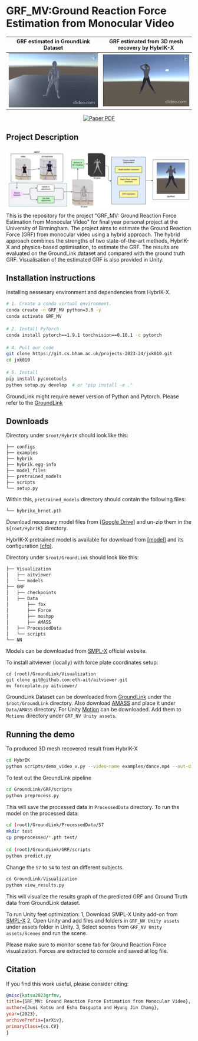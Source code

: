 # GRF_MV:Ground Reaction Force Estimation from Monocular Video

GRF estimated in GroundLink Dataset|GRF estimated from 3D mesh recovery by HybrIK-X
--|--
<img src="assets/GroundLink_GRF.gif"> | <img src="assets/HybrIKX_resulted_video_GRF.gif">


<div align="center">
<a href="assets/GRF_MV_Ground_Reaction_Force_Estimation_from_Monocular_Video.pdf">
    <img src='https://img.shields.io/badge/Paper-GRF__MV-green?style=for-the-badge&logo=adobeacrobatreader&logoWidth=20&logoColor=white&labelColor=3CB371&color=40E0D0' alt='Paper PDF'>
</a>
</div>

## Project Description
<img src="assets/overview.jpeg">
This is the repository for the project "GRF_MV: Ground Reaction Force Estimation from Monocular Video" for final year personal project at the University of Birmingham. The project aims to estimate the Ground Reaction Force (GRF) from monocular video using a hybrid approach. The hybrid approach combines the strengths of two state-of-the-art methods, HybrIK-X and physics-based optimisation, to estimate the GRF. The results are evaluated on the GroundLink dataset and compared with the ground truth GRF. Visualisation of the estimated GRF is also provided in Unity.

## Installation instructions
Installing nessesary environment and dependencies from HybrIK-X.

``` bash
# 1. Create a conda virtual environment.
conda create -n GRF_MV python=3.8 -y
conda activate GRF_MV

# 2. Install PyTorch
conda install pytorch==1.9.1 torchvision==0.10.1 -c pytorch

# 4. Pull our code
git clone https://git.cs.bham.ac.uk/projects-2023-24/jxk010.git
cd jxk010

# 5. Install
pip install pycocotools
python setup.py develop  # or "pip install -e ."
```
GroundLink might require newer version of Python and Pytorch. Please refer to the [GroundLink](https://github.com/hanxingjian/GroundLink)


## Downloads
Directory under `$root/HybrIK` should look like this:

    ├── configs
    ├── examples
    ├── hybrik
    ├── hybrik.egg-info
    ├── model_files
    ├── pretrained_models
    ├── scripts
    └── setup.py

Within this, `pretrained_models` directory should contain the following files:

    └── hybrikx_hrnet.pth

Download necessary model files from [[Google Drive](https://drive.google.com/file/d/1un9yAGlGjDooPwlnwFpJrbGHRiLaBNzV/view?usp=sharing)] and un-zip them in the `${root/HybrIK}` directory.

HybrIK-X pretrained model is available for download from [[model]](https://drive.google.com/file/d/1bKIPD60z_Im4S3W2-rew6YtOtUGff6-v/view?usp=sharing) and its configuration [[cfg]](configs/smplx/256x192_hrnet_smplx_kid.yaml).

Directory under `$root/GroundLink` should look like this:

    ├── Visualization  
    │   ├── aitviewer
    │   └── models              
    ├── GRF                     
    │   ├── checkpoints         
    │   ├── Data               
    │       ├── fbx       
    │       ├── Force 
    │       ├── moshpp
    │       ├── AMASS
    │   ├── ProcessedData 
    │   └── scripts
    └── NN

Models can be downloaded from [SMPL-X](https://smpl-x.is.tue.mpg.de/) official website.

To install aitviewer (locally) with force plate coordinates setup:
```
cd (root)/GroundLink/Visualization
git clone git@github.com:eth-ait/aitviewer.git
mv forceplate.py aitviewer/
```

GroundLink Dataset can be downloaded from [GroundLink](https://csr.bu.edu/groundlink/) under the `$root/GroundLink` directory. Also download [AMASS](https://amass.is.tue.mpg.de/) and place it under `Data/AMASS` directory.
For Unity [Motion](https://bham-my.sharepoint.com/personal/jxk010_student_bham_ac_uk/Documents/Motions?csf=1&web=1&e=YFhQER) can be downloaded. Add them to `Motions` directory under `GRF_NV Unity assets`.

## Running the demo
To produced 3D mesh recovered result from HybrIK-X
``` bash
cd HybrIK
python scripts/demo_video_x.py --video-name examples/dance.mp4 --out-dir res_dance --save-pk --save-img
```

To test out the GroundLink pipeline
``` bash
cd GroundLink/GRF/scripts
python preprocess.py
```

This will save the processed data in `ProcessedData` directory. To run the model on the processed data:
``` bash
cd (root)/GroundLink/ProcessedData/S7
mkdir test
cp preprocessed/*.pth test/

cd (root)/GroundLink/GRF/scripts
python predict.py
```
Change the `S7` to `S4` to test on different subjects.

``` python
cd GroundLink/Visualization
python view_results.py
```
This will visualize the results graph of the predicted GRF and Ground Truth data from GroundLink dataset.

To run Unity feet optimization:
1, Download SMPL-X Unity add-on from [SMPL-X](https://smpl-x.is.tue.mpg.de/)
2, Open Unity and add files and folders in `GRF_NV Unity assets` under assets folder in Unity.
3, Select scenes from `GRF_NV Unity assets/Scenes` and run the scene.

Please make sure to monitor scene tab for Ground Reaction Force visualization. Forces are extracted to console and saved at log file.

## Citation
If you find this work useful, please consider citing:
``` bibtex
@misc{katsu2023grfmv,
title={GRF_MV: Ground Reaction Force Estimation from Monocular Video},
author={Juni Katsu and Esha Dasgupta and Hyung Jin Chang},
year={2023},
archivePrefix={arXiv},
primaryClass={cs.CV}
}
```